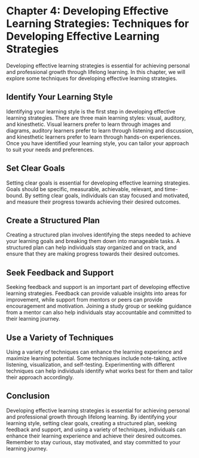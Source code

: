 Chapter 4: Developing Effective Learning Strategies: Techniques for Developing Effective Learning Strategies
============================================================================================================

Developing effective learning strategies is essential for achieving personal and professional growth through lifelong learning. In this chapter, we will explore some techniques for developing effective learning strategies.

Identify Your Learning Style
----------------------------

Identifying your learning style is the first step in developing effective learning strategies. There are three main learning styles: visual, auditory, and kinesthetic. Visual learners prefer to learn through images and diagrams, auditory learners prefer to learn through listening and discussion, and kinesthetic learners prefer to learn through hands-on experiences. Once you have identified your learning style, you can tailor your approach to suit your needs and preferences.

Set Clear Goals
---------------

Setting clear goals is essential for developing effective learning strategies. Goals should be specific, measurable, achievable, relevant, and time-bound. By setting clear goals, individuals can stay focused and motivated, and measure their progress towards achieving their desired outcomes.

Create a Structured Plan
------------------------

Creating a structured plan involves identifying the steps needed to achieve your learning goals and breaking them down into manageable tasks. A structured plan can help individuals stay organized and on track, and ensure that they are making progress towards their desired outcomes.

Seek Feedback and Support
-------------------------

Seeking feedback and support is an important part of developing effective learning strategies. Feedback can provide valuable insights into areas for improvement, while support from mentors or peers can provide encouragement and motivation. Joining a study group or seeking guidance from a mentor can also help individuals stay accountable and committed to their learning journey.

Use a Variety of Techniques
---------------------------

Using a variety of techniques can enhance the learning experience and maximize learning potential. Some techniques include note-taking, active listening, visualization, and self-testing. Experimenting with different techniques can help individuals identify what works best for them and tailor their approach accordingly.

Conclusion
----------

Developing effective learning strategies is essential for achieving personal and professional growth through lifelong learning. By identifying your learning style, setting clear goals, creating a structured plan, seeking feedback and support, and using a variety of techniques, individuals can enhance their learning experience and achieve their desired outcomes. Remember to stay curious, stay motivated, and stay committed to your learning journey.
